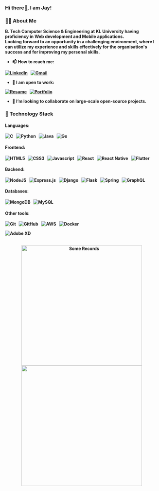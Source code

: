 ### Hi there👋, I am Jay!

### 👨‍💻 **About Me**

<b>B. Tech Computer Science & Engineering at KL University having proficiency in Web development and 
Mobile applications. <br />
Looking forward to an opportunity in a challenging environment, where I can utilize my experience and 
skills effectively for the organisation's success and for improving my personal skills.

- 📫 How to reach me:

[<img alt="LinkedIn" src="https://img.shields.io/badge/linkedin-%230077B5.svg?style=for-the-badge&logo=linkedin&logoColor=white"/>](https://www.linkedin.com/in/jayakrishna-sri-chaitanya-49aa6a192/)&nbsp;&nbsp;
[<img alt="Gmail" src="https://img.shields.io/badge/Gmail-D14836?style=for-the-badge&logo=gmail&logoColor=white" />](mailto:jayakrishna.madem@gmail.com)&nbsp;&nbsp;

- 🏢 I am open to work:

[<img alt="Resume" src="https://img.shields.io/badge/Resume-%23F9C23C?style=for-the-badge&logo=resume&logoColor=white" />](https://jay-jaay7.vercel.app/static/media/Jayakrishna-Resume.5db526eebe8fae03218c.pdf)&nbsp;&nbsp;
[<img alt="Portfolio" src="https://img.shields.io/badge/Portfolio-%23263238?style=for-the-badge&logo=portfolio&logoColor=white" />](https://jay-jaay7.vercel.app/)&nbsp;&nbsp;

- 👯 I’m looking to collaborate on large-scale open-source projects.
<!--
**Jaay7/Jaay7** is a ✨ _special_ ✨ repository because its `README.md` (this file) appears on your GitHub profile.

Here are some ideas to get you started:

- 🔭 I’m currently working on ...
- 🌱 I’m currently learning ...
- 👯 I’m looking to collaborate on ...
- 🤔 I’m looking for help with ...
- 💬 Ask me about ...

- 😄 Pronouns: ...
- ⚡ Fun fact: ...
-->

### 🔭 **Technology Stack**

#### **Languages**:

<img alt="C" src="https://img.shields.io/badge/c-%2300599C.svg?style=for-the-badge&logo=c&logoColor=white">&nbsp;&nbsp;
<img alt="Python" src="https://img.shields.io/badge/python-%2314354C.svg?style=for-the-badge&logo=python&logoColor=#ffdb4d">&nbsp;&nbsp;
<img alt="Java" src="https://img.shields.io/badge/java-%235382a1.svg?style=for-the-badge&logo=java&logoColor=red">&nbsp;&nbsp;
<img alt="Go" src="https://img.shields.io/badge/go-%2300aed8.svg?style=for-the-badge&logo=go&logoColor=white">&nbsp;&nbsp;

#### **Frontend**:

<img alt="HTML5" src="https://img.shields.io/badge/html5-%23E34F26.svg?style=for-the-badge&logo=html5&logoColor=white"/>&nbsp;&nbsp;
<img alt="CSS3" src="https://img.shields.io/badge/css3-%231572B6.svg?style=for-the-badge&logo=css3&logoColor=white"/>&nbsp;&nbsp;
<img alt="Javascript" src="https://img.shields.io/badge/javascript-%23323330.svg?style=for-the-badge&logo=javascript&logoColor=%23F7DF1E">&nbsp;&nbsp;
<img alt="React" src="https://img.shields.io/badge/react-%2320232a.svg?style=for-the-badge&logo=react&logoColor=%2361DAFB"/>&nbsp;&nbsp;
<img alt="React Native" src="https://img.shields.io/badge/react_native-%2320232a.svg?style=for-the-badge&logo=react&logoColor=%2361DAFB"/>&nbsp;&nbsp;
<img alt="Flutter" src="https://img.shields.io/badge/Flutter-%2302569B.svg?style=for-the-badge&logo=Flutter&logoColor=white" />&nbsp;&nbsp;

#### **Backend**:

<img alt="NodeJS" src="https://img.shields.io/badge/node.js-%2343853D.svg?style=for-the-badge&logo=node-dot-js&logoColor=white"/>&nbsp;&nbsp;
<img alt="Express.js" src="https://img.shields.io/badge/express.js-%23404d59.svg?style=for-the-badge&logo=express&logoColor=%2361DAFB"/>&nbsp;&nbsp;
<img alt="Django" src="https://img.shields.io/badge/django-%23092E20.svg?style=for-the-badge&logo=django&logoColor=white"/>&nbsp;&nbsp;
<img alt="Flask" src="https://img.shields.io/badge/flask-%23000.svg?style=for-the-badge&logo=flask&logoColor=white"/>&nbsp;&nbsp;
<img alt="Spring" src="https://img.shields.io/badge/spring-%236DB33F.svg?style=for-the-badge&logo=spring&logoColor=white"/>&nbsp;&nbsp;
<img alt="GraphQL" src="https://img.shields.io/badge/-GraphQL-E10098?style=for-the-badge&logo=graphql">&nbsp;&nbsp;

#### **Databases**:

<img alt="MongoDB" src ="https://img.shields.io/badge/MongoDB-%234ea94b.svg?style=for-the-badge&logo=mongodb&logoColor=white"/>&nbsp;&nbsp;
<img alt="MySQL" src="https://img.shields.io/badge/mysql-%2300f.svg?style=for-the-badge&logo=mysql&logoColor=white"/>&nbsp;&nbsp;
<!-- <img alt="Postgres" src ="https://img.shields.io/badge/postgres-%23316192.svg?style=for-the-badge&logo=postgresql&logoColor=white"/>&nbsp;&nbsp; -->

#### **Other tools**:

<img alt="Git" src="https://img.shields.io/badge/git-%23F05033.svg?style=for-the-badge&logo=git&logoColor=white"/>&nbsp;&nbsp;
<img alt="GitHub" src="https://img.shields.io/badge/github-%23121011.svg?style=for-the-badge&logo=github&logoColor=white"/>&nbsp;&nbsp;
<img alt="AWS" src="https://img.shields.io/badge/AWS-%23FF9900.svg?style=for-the-badge&logo=amazon-aws&logoColor=white"/>&nbsp;&nbsp;
<img alt="Docker" src="https://img.shields.io/badge/docker-%230db7ed.svg?style=for-the-badge&logo=docker&logoColor=white"/>&nbsp;&nbsp;
<!-- <img alt="Vercel" src="https://img.shields.io/badge/vercel-%23000000.svg?style=for-the-badge&logo=vercel&logoColor=white"/>&nbsp;&nbsp;
<img alt="Heroku" src="https://img.shields.io/badge/heroku-%23430098.svg?style=for-the-badge&logo=heroku&logoColor=white"/>&nbsp;&nbsp; -->
<img alt="Adobe XD" src="https://img.shields.io/badge/adobexd-%23FF26BE.svg?style=for-the-badge&logo=adobexd&logoColor=white"/>&nbsp;&nbsp;

<br />
<div align="center">
  <div align="center">
    <a href="https://github.com/denvercoder1/github-readme-streak-stats" title="Go to Source">
      <img
        width="396"
        src="https://github-readme-streak-stats.herokuapp.com/?user=Jaay7&theme=react&border=61dafb&hide_border=true"
        alt="Some Records"
      />
    </a>
    <a href="https://github.com/anuraghazra/github-readme-stats" title="Go to Source">
      <img
        width="396"
        src="https://github-readme-stats.vercel.app/api?username=Jaay7&show_icons=true&theme=react&border_color=61dafb&hide_border=true&include_all_commits=true&count_private=true"
      />
    </a>
  </div>
</div>
